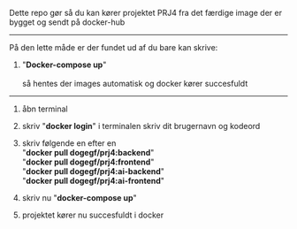 Dette repo gør så du kan kører projektet PRJ4 fra det færdige image der er bygget og sendt på docker-hub

---

På den lette måde er der fundet ud af du bare kan skrive:<br>
1. "**Docker-compose up**"<br><br>
så hentes der images automatisk og docker kører succesfuldt<br>

---
1. åbn terminal

2. skriv "**docker login**" i terminalen
skriv dit brugernavn og kodeord

3. skriv følgende en efter en <br>
"**docker pull dogegf/prj4:backend**"<br>
"**docker pull dogegf/prj4:frontend**"<br>
"**docker pull dogegf/prj4:ai-backend**"<br>
"**docker pull dogegf/prj4:ai-frontend**"<br>

4. skriv nu
"**docker-compose up**"

5. projektet kører nu succesfuldt i docker